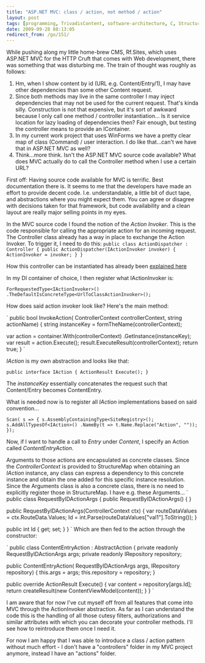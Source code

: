 ```yaml
---
title: "ASP.NET MVC: class / action, not method / action"
layout: post
tags: [programming, TrivadisContent, software-architecture, C, StructureMap, ASPNET-MVC]
date: 2009-09-28 08:13:05
redirect_from: /go/151/
---
```


While pushing along my little home-brew CMS, Rf.Sites, which uses ASP.NET MVC for the HTTP Cruft that comes with Web development, there was something that was disturbing me. The train of thought was roughly as follows:

1.  Hm, when I show content by id (URL e.g. Content/Entry/1), I may have other dependencies than some other Content request.
2.  Since both methods may live in the same controller I may inject dependencies that may not be used for the current request. That's kinda silly. Construction is not that expensive, but it's sort of awkward because I only call one method / controller instantiation...
Is it service location for lazy loading of dependencies then? Fair enough, but testing the controller means to provide an IContainer.
3.  In my current work project that uses WinForms we have a pretty clear map of class (Command) / user interaction. I do like that...can't we have that in ASP.NET MVC as well?
4.  Think...more think. Isn't the ASP.NET MVC source code available? What does MVC actually do to call the Controller method when I use a certain URL?

First off: Having source code available for MVC is terrific. Best documentation there is. It seems to me that the developers have made an effort to provide decent code. I.e. understandable, a little bit of duct tape, and abstractions where you might expect them. You can agree or disagree with decisions taken for that framework, but code availability and a clean layout are really major selling points in my eyes.

In the MVC source code I found the notion of the _Action Invoker_. This is the code responsible for calling the appropriate action for an incoming request. The Controller class already has a way in place to exchange the Action Invoker. To trigger it, I need to do this:
`
public class ActionDispatcher : Controller
{
  public ActionDispatcher(IActionInvoker invoker)
  {
    ActionInvoker = invoker;
  }
}
`

How this controller can be instantiated has already been [explained here](http://haacked.com/archive/2007/12/07/tdd-and-dependency-injection-with-asp.net-mvc.aspx)

In my DI container of choice, I then register what IActionInvoker is:

`
ForRequestedType<IActionInvoker>()
  .TheDefaultIsConcreteType<UrlToClassActionInvoker>();
`

How does said action invoker look like? Here's the main method:

`
public bool InvokeAction(
  ControllerContext controllerContext, 
  string actionName)
{
  string instanceKey = formTheName(controllerContext);

  var action = container.With(controllerContext)
    .GetInstance<IAction>(instanceKey);
  var result = action.Execute();
  result.ExecuteResult(controllerContext);
  return true;
}
`

_IAction_ is my own abstraction and looks like that:

`
public interface IAction
{
  ActionResult Execute();
}
`

The _instanceKey_ essentially concatenates the request such that Content/Entry becomes ContentEntry.

What is needed now is to register all _IAction_ implementations based on said convention...

`
Scan(
  s =>
  {
    s.AssemblyContainingType<SiteRegistry>();
    s.AddAllTypesOf<IAction>()
      .NameBy(t => t.Name.Replace("Action", ""));
  });
`

Now, if I want to handle a call to _Entry_ under _Content_, I specify 
an Action called _ContentEntryAction_.

Arguments to those actions are encapsulated as concrete classes. Since the _ControllerContext_ is provided to StructureMap when obtaining an _IAction_ instance, any class can express a dependency to this concrete instance and obtain the one added for this specific instance resolution. Since the Arguments class is also a concrete class, there is no need to explicitly register those in StructureMap. I have e.g. these Arguments...
`
public class RequestByIDActionArgs
{
  public RequestByIDActionArgs() { }

  public RequestByIDActionArgs(ControllerContext ctx)
  {
    var routeDataValues = ctx.RouteData.Values;
    Id = int.Parse(routeDataValues["val1"].ToString());
  }

  public int Id { get; set; }
}
`
Which are then fed to the action through the constructor:

`
public class ContentEntryAction : AbstractAction
{
  private readonly RequestByIDActionArgs args;
  private readonly IRepository<Content> repository;

  public ContentEntryAction(
    RequestByIDActionArgs args, 
    IRepository<Content> repository)
  {
    this.args = args;
    this.repository = repository;
  }

  public override ActionResult Execute()
  {
    var content = repository[args.Id];
    return createResult(new ContentViewModel(content));
  }
}
`

I am aware that for now I've cut myself off from all features that come into MVC through the ActionInvoker abstraction. As far as I can understand the code this is the handling of all those cutesy filters, authorizations and similar attributes with which you can decorate your controller methods. I'll see how to reintroduce them once I need it. 

For now I am happy that I was able to introduce a class / action pattern without much effort - I don't have a "controllers" folder in my MVC project anymore, instead I have an "actions" folder.